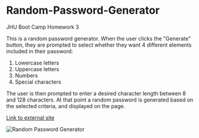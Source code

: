 # Random-Password-Generator
JHU Boot Camp Homework 3

This is a random password generator. When the user clicks the "Generate" button, they are prompted to select whether they want 4 different elements included in their password: 
1. Lowercase letters
2. Uppercase letters
3. Numbers
4. Special characters

The user is then prompted to enter a desired character length between 8 and 128 characters. At that point a random password is generated based on the selected criteria, and displayed on the page.

[Link to external site](https://pindellk.github.io/Random-Password-Generator/)



![Random Password Generator](/.random_password_gen.jpg?raw=true "Here's a look!")



